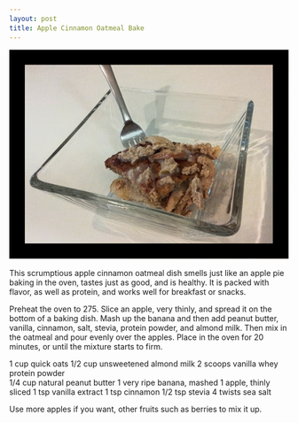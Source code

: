 ```yaml
---
layout: post
title: Apple Cinnamon Oatmeal Bake    
---
```


![Apple Cinnamon Oatmeal Bake](/images/apple_cinnamon_oatmeal_bake.jpg)

This scrumptious apple cinnamon oatmeal dish smells just like an apple pie baking in the oven, tastes just as good, and is healthy. It is packed with flavor, as well as protein,  and works well for breakfast or snacks.  

Preheat the oven to 275. Slice an apple, very thinly, and spread it on the bottom of a baking dish. Mash up the banana and then add peanut butter, vanilla, cinnamon, salt, stevia, protein powder, and almond milk. Then mix in the oatmeal and pour evenly over the apples. Place in the oven for 20 minutes, or until the mixture starts to firm. 

1 cup quick oats
1/2 cup unsweetened almond milk
2 scoops vanilla whey protein powder  
1/4 cup natural peanut butter
1 very ripe banana, mashed
1 apple, thinly sliced 
1 tsp vanilla extract
1 tsp cinnamon
1/2 tsp stevia 
4 twists sea salt

Use more apples if you want, other fruits such as berries to mix it up.  


  
